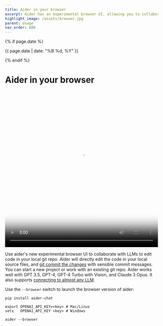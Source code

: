 ```yaml
---
title: Aider in your browser
excerpt: Aider has an experimental browser UI, allowing you to collaborate with LLMs on code in your local git repo.
highlight_image: /assets/browser.jpg
parent: Usage
nav_order: 800
---
```

{% if page.date %}
<p class="post-date">{{ page.date | date: "%B %d, %Y" }}</p>
{% endif %}

# Aider in your browser

<div class="video-container">
  <video controls loop poster="/assets/browser.jpg">
    <source src="/assets/aider-browser-social.mp4" type="video/mp4">
    <a href="/assets/aider-browser-social.mp4">Aider browser UI demo video</a>
  </video>
</div>

<style>
.video-container {
  position: relative;
  padding-bottom: 101.89%; /* 1080 / 1060 = 1.0189 */
  height: 0;
  overflow: hidden;
}

.video-container video {
  position: absolute;
  top: 0;
  left: 0;
  width: 100%;
  height: 100%;
}
</style>

Use aider's new experimental browser UI to collaborate with LLMs
to edit code in your local git repo.
Aider will directly edit the code in your local source files,
and [git commit the changes](https://aider.chat/docs/git.html)
with sensible commit messages.
You can start a new project or work with an existing git repo.
Aider works well with GPT 3.5, GPT-4, GPT-4 Turbo with Vision,
and Claude 3 Opus.
It also supports [connecting to almost any LLM](https://aider.chat/docs/llms.html).

Use the `--browser` switch to launch the browser version of aider:

```
pip install aider-chat

export OPENAI_API_KEY=<key> # Mac/Linux
setx   OPENAI_API_KEY <key> # Windows

aider --browser
```
